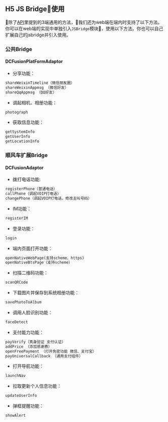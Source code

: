 ## H5 JS Bridge使用
除了[API](/api/api.html)里提到的3端通用的方法，我们还为web端在端内时支持了以下方法。你可以在web端的实现中单独引入`JSBridge`模块，使用以下方法。你也可以自己扩展自己的jsbridge并引入使用。

### 公共Bridge
#### DCFusionPlatFormAdaptor

- 分享功能：
```html
shareWeixinTimeline（微信朋友圈）
shareWeixinAppmsg （微信好友）
shareQqAppmsg （QQ好友）
```
- 调起相机、相册功能：
```html
photograph
```
- 获取信息功能：
```html
getSystemInfo
getUserInfo
getLocationInfo
```

### 顺风车扩展Bridge
#### DCFusionAdaptor

- 拨打电话功能:
```html
registerPhone（普通电话）
callPhone（调起VOIP打电话）
changePhone（调起VOIP打电话，修改主叫号码）
```
- IM功能：
```html
registerIM
```
- 登录功能：
```html
login
```
- 端内页面打开功能：
```html
openNativeWebPage(支持scheme、https)
openNativeBtsPage（支持scheme）
```
- 扫描二维码功能：
```html
scanQRCode
```
- 下载图片并保存到系统相册功能：
```html
savePhotoToAlbum
```
- 调用人脸识别功能：
```html
faceDetect
```
- 支付能力功能：
```html
payVerify（真身验证 支付认证）
addPrice （添加感谢费）
openFreePayment （打开免密功能 微信、支付宝）
payUniversalCallback （通用支付组件）
```
- 打开导航功能：
```html
launchNav
```
- 拉取更新个人信息功能：
```html
updateUserInfo
```
- 弹框提醒功能： 
```html
showAlert
```
